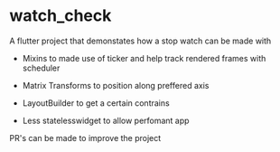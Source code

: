 # watch_check

A flutter project that demonstates how a stop watch can be made with 

- Mixins to made use of ticker and help track rendered frames with scheduler

- Matrix Transforms to position along preffered axis

- LayoutBuilder to get a certain contrains

- Less statelesswidget to allow perfomant app


PR's can be made to improve the project